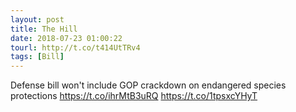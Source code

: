 ```yaml
---
layout: post
title: The Hill
date: 2018-07-23 01:00:22
tourl: http://t.co/t414UtTRv4
tags: [Bill]
---
```

Defense bill won't include GOP crackdown on endangered species protections https://t.co/ihrMtB3uRQ https://t.co/1tpsxcYHyT